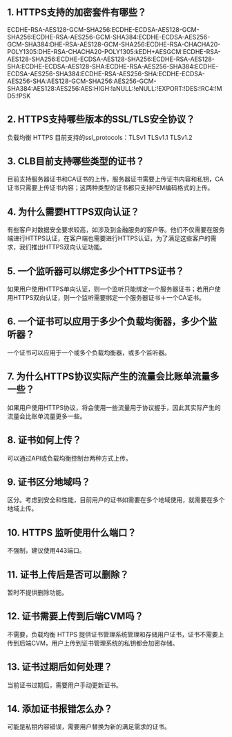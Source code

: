 ## 1. HTTPS支持的加密套件有哪些？

ECDHE-RSA-AES128-GCM-SHA256:ECDHE-ECDSA-AES128-GCM-SHA256:ECDHE-RSA-AES256-GCM-SHA384:ECDHE-ECDSA-AES256-GCM-SHA384:DHE-RSA-AES128-GCM-SHA256:ECDHE-RSA-CHACHA20-POLY1305:DHE-RSA-CHACHA20-POLY1305:kEDH+AESGCM:ECDHE-RSA-AES128-SHA256:ECDHE-ECDSA-AES128-SHA256:ECDHE-RSA-AES128-SHA:ECDHE-ECDSA-AES128-SHA:ECDHE-RSA-AES256-SHA384:ECDHE-ECDSA-AES256-SHA384:ECDHE-RSA-AES256-SHA:ECDHE-ECDSA-AES256-SHA:AES128-GCM-SHA256:AES256-GCM-SHA384:AES128:AES256:AES:HIGH:!aNULL:!eNULL:!EXPORT:!DES:!RC4:!MD5:!PSK

## 2. HTTPS支持哪些版本的SSL/TLS安全协议？

负载均衡 HTTPS 目前支持的ssl_protocols：TLSv1 TLSv1.1 TLSv1.2

## 3. CLB目前支持哪些类型的证书？

目前支持服务器证书和CA证书的上传，服务器证书需要上传证书内容和私钥，CA证书只需要上传证书内容；这两种类型的证书都只支持PEM编码格式的上传。

## 4. 为什么需要HTTPS双向认证？

有些客户对数据安全要求较高，如涉及到金融服务的客户等。他们不仅需要在服务端进行HTTPS认证，在客户端也需要进行HTTPS认证，为了满足这些客户的需求，我们推出HTTPS双向认证功能。

## 5. 一个监听器可以绑定多少个HTTPS证书？

如果用户使用HTTPS单向认证，则一个监听只能绑定一个服务器证书；若用户使用HTTPS双向认证，则一个监听需要绑定一个服务器证书＋一个CA证书。

## 6. 一个证书可以应用于多少个负载均衡器，多少个监听器？

一个证书可以应用于一个或多个负载均衡器，或多个监听器。

## 7. 为什么HTTPS协议实际产生的流量会比账单流量多一些？

如果用户使用HTTPS协议，将会使用一些流量用于协议握手，因此其实际产生的流量会比账单流量更多一些。

## 8. 证书如何上传？

可以通过API或负载均衡控制台两种方式上传。

## 9. 证书区分地域吗？

区分。考虑到安全和性能，目前用户的证书如需要在多个地域使用，就需要在多个地域上传。

## 10. HTTPS 监听使用什么端口？

不强制，建议使用443端口。

## 11. 证书上传后是否可以删除？

暂时不提供删除功能。

## 12. 证书需要上传到后端CVM吗？

不需要，负载均衡 HTTPS 提供证书管理系统管理和存储用户证书，证书不需要上传到后端CVM，用户上传到证书管理系统的私钥都会加密存储。

## 13. 证书过期后如何处理？

当前证书过期后，需要用户手动更新证书。

## 14. 添加证书报错怎么办？

可能是私钥内容错误，需要用户替换为新的满足需求的证书。

